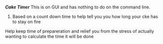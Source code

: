 ***********Cake Timer***********
This is on GUI and has nothing to do on the command line.
1) Based on a count down time to help tell you you how long your cke has to stay on fire

Help keep time of prepareration and relief you from the stress of actually wanting to calculate the time it will be done
